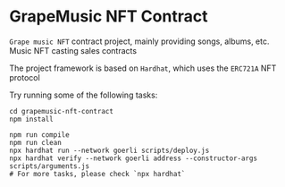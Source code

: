 # GrapeMusic NFT Contract

`Grape music NFT` contract project, mainly providing songs, albums, etc. Music NFT casting sales contracts

The project framework is based on `Hardhat`, which uses the `ERC721A` NFT protocol

Try running some of the following tasks:
```shell
cd grapemusic-nft-contract
npm install

npm run compile
npm run clean
npx hardhat run --network goerli scripts/deploy.js
npx hardhat verify --network goerli address --constructor-args scripts/arguments.js
# For more tasks, please check `npx hardhat`
```